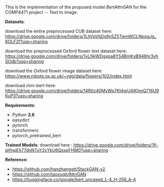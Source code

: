 This is the implementation of the proposed model *BertAttnGAN* for the COMP4471 project -- Text to image.

**Datasets**:

download the entire preprocessed CUB dataset here: https://drive.google.com/drive/folders/1LhVpVbDs9ySZ5TwmWCLNpsgJg_KOLF2f?usp=sharing

download the preprocessed Oxford flower text dataset here: https://drive.google.com/drive/folders/1yLfAjWDgxpa8YS4BmKxB946hr3vhSOdb?usp=sharing

download the Oxford flower image dataset here: https://www.robots.ox.ac.uk/~vgg/data/flowers/102/index.html

download mini-bert here: https://drive.google.com/drive/folders/14R0z40MyWp7Kt4wU4iKIimQ716U9KuP3?usp=sharing

**Requirements**:

* Python **3.6**
* easydict
* pytorch
* transformers
* pytorch_pretrained_bert

**Trained Models**:
download here : https://drive.google.com/drive/folders/1fj-jpYnpEh77dnNTuY2xYkU6QsxpFHM0?usp=sharing

**Reference**: 

* https://github.com/hanzhanggit/StackGAN-v2
* https://github.com/taoxugit/AttnGAN
* https://huggingface.co/google/bert_uncased_L-4_H-256_A-4
